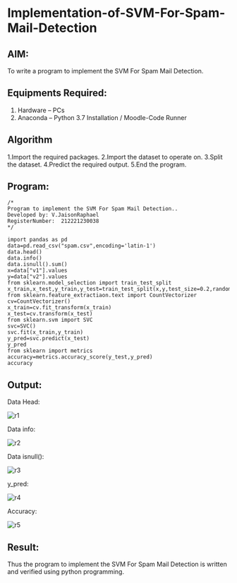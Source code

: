 # Implementation-of-SVM-For-Spam-Mail-Detection

## AIM:
To write a program to implement the SVM For Spam Mail Detection.

## Equipments Required:
1. Hardware – PCs
2. Anaconda – Python 3.7 Installation / Moodle-Code Runner

## Algorithm
1.Import the required packages. 
2.Import the dataset to operate on. 
3.Split the dataset. 
4.Predict the required output. 
5.End the program.

## Program:
```
/*
Program to implement the SVM For Spam Mail Detection..
Developed by: V.JaisonRaphael
RegisterNumber:  212221230038
*/
```
~~~
import pandas as pd
data=pd.read_csv("spam.csv",encoding='latin-1')
data.head()
data.info()
data.isnull().sum()
x=data["v1"].values
y=data["v2"].values
from sklearn.model_selection import train_test_split
x_train,x_test,y_train,y_test=train_test_split(x,y,test_size=0.2,random_state=0)
from sklearn.feature_extractiaon.text import CountVectorizer
cv=CountVectorizer()
x_train=cv.fit_transform(x_train)
x_test=cv.transform(x_test)
from sklearn.svm import SVC
svc=SVC()
svc.fit(x_train,y_train)
y_pred=svc.predict(x_test)
y_pred
from sklearn import metrics
accuracy=metrics.accuracy_score(y_test,y_pred)
accuracy
~~~

## Output:
Data Head:


![r1](https://user-images.githubusercontent.com/94165957/174222567-0ed3e454-51f7-448f-ac77-e27da35d382c.png)


Data info:


![r2](https://user-images.githubusercontent.com/94165957/174222660-fc0edd68-5bf7-4b57-b153-671166427ef1.png)


Data isnull():


![r3](https://user-images.githubusercontent.com/94165957/174222737-fad6b01b-94cf-4518-a67f-c714548dfd7c.png)


y_pred:


![r4](https://user-images.githubusercontent.com/94165957/174222783-effb792c-3406-4cec-acaf-86f8396b3c72.png)


Accuracy:


![r5](https://user-images.githubusercontent.com/94165957/174222805-395a466e-e086-491f-96ab-2fec419be0a1.png)




## Result:
Thus the program to implement the SVM For Spam Mail Detection is written and verified using python programming.
